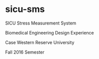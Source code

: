 # sicu-sms

SICU Stress Measurement System

Biomedical Engineering Design Experience

Case Western Reserve University

Fall 2016 Semester

